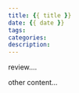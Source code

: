 ```yaml
---
title: {{ title }}
date: {{ date }}
tags:
categories:
description:
---
```


review....

<!-- more -->

other content...

